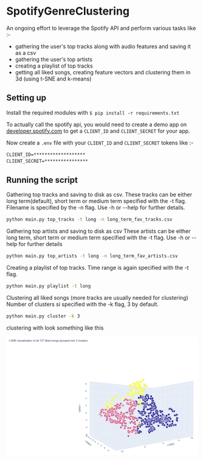# SpotifyGenreClustering

An ongoing effort to leverage the Spotify API and perform various tasks like :- 
* gathering the user's top tracks along with audio features and saving it as a csv
* gathering the user's top artists 
* creating a playlist of top tracks 
* getting all liked songs, creating feature vectors and clustering them in 3d (using t-SNE and k-means)

## Setting up

Install the required modules with ```$ pip install -r requirements.txt```

To actually call the spotify api, you would need to create a demo app on [developer.spotify.com](https://developer.spotify.com/) to get a ```CLIENT_ID``` and ```CLIENT_SECRET``` for your app.

Now create a  ```.env``` file with your ```CLIENT_ID``` and ```CLIENT_SECRET``` tokens like :-

``` txt
CLIENT_ID=*******************
CLIENT_SECRET=****************
```
## Running the script

Gathering top tracks and saving to disk as csv.
These tracks can be either long term(default), short term or medium term specified with the -t flag.
Filename is specified by the -n flag.
Use -h or --help for further details.

```sh
python main.py top_tracks -t long -n long_term_fav_tracks.csv
```

Gathering top artists and saving to disk as csv 
These artists can be either long term, short term or medium term specified with the -t flag.
Use -h or --help for further details

```sh
python main.py top_artists -t long -n long_term_fav_artists.csv
```

Creating a playlist of top tracks.
Time range is again specified with the -t flag.

```sh
python main.py playlist -t long
```

Clustering all liked songs (more tracks are usually needed for clustering)
Number of clusters si specified with the -k flag, 3 by default.

```sh
python main.py cluster -k 3
```

clustering with look something like this 

![Screenshot of 3d plot](assets/screenshot.png)